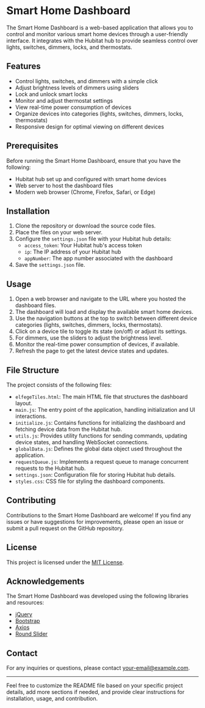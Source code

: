 # Smart Home Dashboard

The Smart Home Dashboard is a web-based application that allows you to control and monitor various smart home devices through a user-friendly interface. It integrates with the Hubitat hub to provide seamless control over lights, switches, dimmers, locks, and thermostats.

## Features

- Control lights, switches, and dimmers with a simple click
- Adjust brightness levels of dimmers using sliders
- Lock and unlock smart locks
- Monitor and adjust thermostat settings
- View real-time power consumption of devices
- Organize devices into categories (lights, switches, dimmers, locks, thermostats)
- Responsive design for optimal viewing on different devices

## Prerequisites

Before running the Smart Home Dashboard, ensure that you have the following:

- Hubitat hub set up and configured with smart home devices
- Web server to host the dashboard files
- Modern web browser (Chrome, Firefox, Safari, or Edge)

## Installation

1. Clone the repository or download the source code files.
2. Place the files on your web server.
3. Configure the `settings.json` file with your Hubitat hub details:
   - `access_token`: Your Hubitat hub's access token
   - `ip`: The IP address of your Hubitat hub
   - `appNumber`: The app number associated with the dashboard
4. Save the `settings.json` file.

## Usage

1. Open a web browser and navigate to the URL where you hosted the dashboard files.
2. The dashboard will load and display the available smart home devices.
3. Use the navigation buttons at the top to switch between different device categories (lights, switches, dimmers, locks, thermostats).
4. Click on a device tile to toggle its state (on/off) or adjust its settings.
5. For dimmers, use the sliders to adjust the brightness level.
6. Monitor the real-time power consumption of devices, if available.
7. Refresh the page to get the latest device states and updates.

## File Structure

The project consists of the following files:

- `elfegeTiles.html`: The main HTML file that structures the dashboard layout.
- `main.js`: The entry point of the application, handling initialization and UI interactions.
- `initialize.js`: Contains functions for initializing the dashboard and fetching device data from the Hubitat hub.
- `utils.js`: Provides utility functions for sending commands, updating device states, and handling WebSocket connections.
- `globalData.js`: Defines the global data object used throughout the application.
- `requestQueue.js`: Implements a request queue to manage concurrent requests to the Hubitat hub.
- `settings.json`: Configuration file for storing Hubitat hub details.
- `styles.css`: CSS file for styling the dashboard components.

## Contributing

Contributions to the Smart Home Dashboard are welcome! If you find any issues or have suggestions for improvements, please open an issue or submit a pull request on the GitHub repository.

## License

This project is licensed under the [MIT License](LICENSE).

## Acknowledgements

The Smart Home Dashboard was developed using the following libraries and resources:

- [jQuery](https://jquery.com/)
- [Bootstrap](https://getbootstrap.com/)
- [Axios](https://github.com/axios/axios)
- [Round Slider](https://roundsliderui.com/)

## Contact

For any inquiries or questions, please contact [your-email@example.com](mailto:your-email@example.com).

---

Feel free to customize the README file based on your specific project details, add more sections if needed, and provide clear instructions for installation, usage, and contribution.